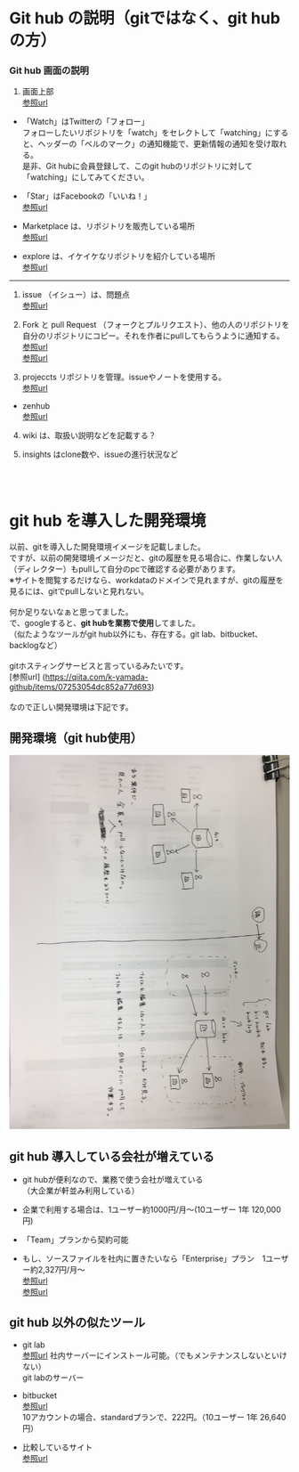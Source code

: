 # Git hub の説明（gitではなく、git hubの方）
### Git hub 画面の説明
1. 画面上部  
[参照url](http://www.atmarkit.co.jp/ait/articles/1701/05/news009.html)

- 「Watch」はTwitterの「フォロー」  
フォローしたいリポジトリを「watch」をセレクトして「watching」にすると、ヘッダーの「ベルのマーク」の通知機能で、更新情報の通知を受け取れる。  
是非、Git hubに会員登録して、このgit hubのリポジトリに対して「watching」にしてみてください。  
- 「Star」はFacebookの「いいね！」  
[参照url](https://efcl.info/2014/07/30/find-github-release/)

- Marketplace は、リポジトリを販売している場所  
[参照url](https://japan.cnet.com/article/35101578/)

- explore は、イケイケなリポジトリを紹介している場所  
[参照url](https://qiita.com/luckypool/items/21eb5f515358ee33529c)

---

1. issue （イシュー）は、問題点  
[参照url](https://seleck.cc/647)

2. Fork と pull Request （フォークとプルリクエスト）、他の人のリポジトリを自分のリポジトリにコピー。それを作者にpullしてもらうように通知する。  
[参照url](http://kik.xii.jp/archives/179)  
[参照url](https://qiita.com/YumaInaura/items/acff806290c8953d3185)

3. projeccts リポジトリを管理。issueやノートを使用する。  
[参照url](https://qiita.com/nafu/items/8996738177c601dd81f9)
- zenhub  
[参照url](https://qiita.com/GeckoTang/items/f75b9a1c20c8e5091147)

4. wiki は、取扱い説明などを記載する？

5. insights はclone数や、issueの進行状況など

<br>
<br>

# git hub を導入した開発環境
以前、gitを導入した開発環境イメージを記載しました。  
ですが、以前の開発環境イメージだと、gitの履歴を見る場合に、作業しない人（ディレクター）もpullして自分のpcで確認する必要があります。  
※サイトを閲覧するだけなら、workdataのドメインで見れますが、gitの履歴を見るには、gitでpullしないと見れない。  
<br>
何か足りないなぁと思ってました。  
で、googleすると、**git hubを業務で使用**してました。  
（似たようなツールがgit hub以外にも、存在する。git lab、bitbucket、backlogなど）  
<br>
gitホスティングサービスと言っているみたいです。  
[参照url]  (https://qiita.com/k-yamada-github/items/07253054dc852a77d693)
<br>
<br>
なので正しい開発環境は下記です。  
## 開発環境（git hub使用）  
<img src="img/img_environment_02.jpg" width="800">

## git hub 導入している会社が増えている
- git hubが便利なので、業務で使う会社が増えている  
（大企業が軒並み利用している）
- 企業で利用する場合は、1ユーザー約1000円/月～(10ユーザー 1年 120,000円)

- 「Team」プランから契約可能  
- もし、ソースファイルを社内に置きたいなら「Enterprise」プラン　1ユーザー約2,327円/月～  
[参照url](https://github.co.jp/pricing.html)  
[参照url](http://careerhack.en-japan.com/report/detail/863)


## git hub 以外の似たツール
- git lab  
[参照url](https://bitbucket.org/product/pricing?tab=cloud)
社内サーバーにインストール可能。（でもメンテナンスしないといけない）  
git labのサーバー

- bitbucket  
[参照url](https://bitbucket.org/product/pricing?tab=cloud)  
10アカウントの場合、standardプランで、222円。（10ユーザー 1年 26,640円） 

- 比較しているサイト  
[参照url](https://qiita.com/k-yamada-github/items/07253054dc852a77d693)